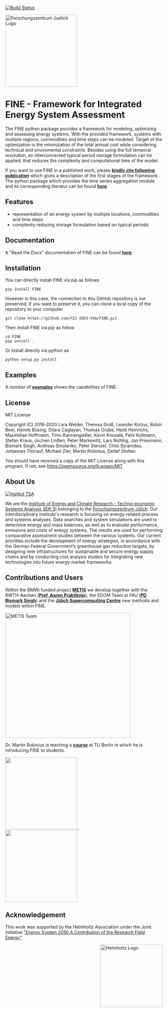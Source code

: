 ﻿[![Build Status](https://travis-ci.com/FZJ-IEK3-VSA/FINE.svg?branch=master)](https://travis-ci.com/FZJ-IEK3-VSA/FINE)

<a href="https://www.fz-juelich.de/iek/iek-3/DE/Home/home_node.html"><img src="http://www.fz-juelich.de/SharedDocs/Bilder/IBG/IBG-3/DE/Plant-soil-atmosphere%20exchange%20processes/INPLAMINT%20(BONARES)/Bild3.jpg?__blob=poster" alt="Forschungszentrum Juelich Logo" width="230px"></a> 

# FINE - Framework for Integrated Energy System Assessment

The FINE python package provides a framework for modeling, optimizing and assessing energy systems. With the provided framework, systems with multiple regions, commodities and time steps can be modeled. Target of the optimization is the minimization of the total annual cost while considering technical and enviromental constraints. Besides using the full temporal resolution, an interconnected typical period storage formulation can be applied, that reduces the complexity and computational time of the model.

If you want to use FINE in a published work, please [**kindly cite following publication**](https://www.sciencedirect.com/science/article/pii/S036054421830879X) which gives a description of the first stages of the framework. The python package which provides the time series aggregation module and its corresponding literatur can be found [**here**](https://github.com/FZJ-IEK3-VSA/tsam).

## Features
* representation of an energy system by multiple locations, commodities and time steps
* complexity reducing storage formulation based on typical periods


## Documentation

A "Read the Docs" documentation of FINE can be found [**here**](https://vsa-fine.readthedocs.io/en/latest/).

## Installation
You can directly install FINE via pip as follows

	pip install FINE

However in this case, the connection to this GitHub repository is not preserved. If you want to preserve it,
you can clone a local copy of the repository to your computer

	git clone https://github.com/FZJ-IEK3-VSA/FINE.git

Then install FINE via pip as follow
	
	cd FINE
	pip install . 
	
Or install directly via python as 

	python setup.py install
		
	
## Examples

A number of [**examples**](examples/) shows the capabilities of FINE.

## License

MIT License

Copyright (C) 2016-2020 Lara Welder, Theresa Groß, Leander Kotzur, Robin Beer, Henrik Büsing, Dilara Caglayan, Thomas Grube, Heidi Heinrichs, Maximilian Hoffmann, Timo Kannengießer, Kevin Knosala, Felix Kullmann, Stefan Kraus, Jochen Linßen, Peter Markewitz, Lars Nolting, Jan Priesmann, Bismark Singh, Andreas Smolenko, Peter Stenzel, Chloi Syranidou, Johannes Thürauf, Michael Zier, Martin Robinius, Detlef Stolten

You should have received a copy of the MIT License along with this program.
If not, see https://opensource.org/licenses/MIT


## About Us 
<a href="https://www.fz-juelich.de/iek/iek-3/DE/Home/home_node.html"><img src="https://www.fz-juelich.de/SharedDocs/Bilder/IEK/IEK-3/Abteilungen2015/VSA_DepartmentPicture_2019-02-04_459x244_2480x1317.jpg?__blob=normal" alt="Institut TSA"></a> 

We are the [Institute of Energy and Climate Research - Techno-economic Systems Analysis (IEK-3)](https://www.fz-juelich.de/iek/iek-3/DE/Home/home_node.html) belonging to the [Forschungszentrum Jülich](www.fz-juelich.de/). Our interdisciplinary institute's research is focusing on energy-related process and systems analyses. Data searches and system simulations are used to determine energy and mass balances, as well as to evaluate performance, emissions and costs of energy systems. The results are used for performing comparative assessment studies between the various systems. Our current priorities include the development of energy strategies, in accordance with the German Federal Government’s greenhouse gas reduction targets, by designing new infrastructures for sustainable and secure energy supply chains and by conducting cost analysis studies for integrating new technologies into future energy market frameworks.

## Contributions and Users


Within the BMWi funded project [**METIS**](http://www.metis-platform.net/) we develop together with the RWTH-Aachen ([**Prof. Aaron Praktiknjo**](http://www.wiwi.rwth-aachen.de/cms/Wirtschaftswissenschaften/Die-Fakultaet/Institute-und-Lehrstuehle/Professoren/~jgfr/Praktiknjo-Aaron/?allou=1&lidx=1)), the EDOM Team at FAU ([**PD Bismark Singh**](https://www.math.fau.de/wirtschaftsmathematik/team/bismark-singh/)) and the [**Jülich Supercomputing Centre**](http://www.fz-juelich.de/ias/jsc/DE/Home/home_node.html) new methods and models within FINE.

<a href="http://www.metis-platform.net/"><img src="http://www.metis-platform.net/metis-platform/DE/_Documents/Pictures/projectTeamAtKickOffMeeting_640x338.jpg?__blob=normal" alt="METIS Team" width="400px" style="float:center"></a> 

Dr. Martin Robinius is teaching a [**course**](https://www.campus-elgouna.tu-berlin.de/energy/v_menu/msc_business_engineering_energy/modules_and_curricula/project_market_coupling/) at TU Berlin in which he is introducing FINE to students.

<p float="left">
<a href="https://www.rwth-aachen.de/go/id/a/"> <img src="https://jugit.fz-juelich.de/iek-3/shared-code/fine/uploads/633d3c56d4fde45de2691c0262f96697/RWTH_Logo.png" width="230" /> </a> &nbsp; &nbsp; &nbsp; &nbsp; &nbsp; &nbsp;
<a href="https://www.fau.de/"> <img src="https://upload.wikimedia.org/wikipedia/commons/thumb/7/70/Friedrich-Alexander-Universit%C3%A4t_Erlangen-N%C3%BCrnberg_logo.svg/2000px-Friedrich-Alexander-Universit%C3%A4t_Erlangen-N%C3%BCrnberg_logo.svg.png" width="230" /> </a>
</p>

## Acknowledgement

This work was supported by the Helmholtz Association under the Joint Initiative ["Energy System 2050   A Contribution of the Research Field Energy"](https://www.helmholtz.de/en/research/energy/energy_system_2050/).

<a href="https://www.helmholtz.de/en/"><img src="https://www.helmholtz.de/fileadmin/user_upload/05_aktuelles/Marke_Design/logos/HG_LOGO_S_ENG_RGB.jpg" alt="Helmholtz Logo" width="200px" style="float:right"></a>
